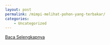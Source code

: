 ```yaml
---
layout: post
permalink: /mimpi-melihat-pohon-yang-terbakar/
categories:
    - Uncategorized
---
```


[Baca Selengkapnya](/04)
